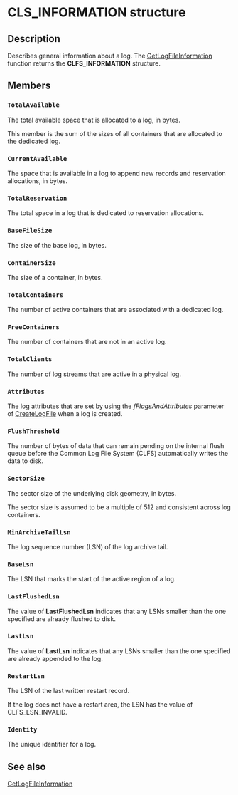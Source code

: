 # CLS_INFORMATION structure

## Description

Describes general information about a log. The [GetLogFileInformation](https://learn.microsoft.com/windows/desktop/api/clfsw32/nf-clfsw32-getlogfileinformation) function returns the **CLFS_INFORMATION** structure.

## Members

### `TotalAvailable`

The total available space that is allocated to a log, in bytes.

This member is the sum of the sizes of all containers that are allocated to the dedicated log.

### `CurrentAvailable`

The space that is available in a log to append new records and reservation allocations, in bytes.

### `TotalReservation`

The total space in a log that is dedicated to reservation allocations.

### `BaseFileSize`

The size of the base log, in bytes.

### `ContainerSize`

The size of a container, in bytes.

### `TotalContainers`

The number of active containers that are associated with a dedicated log.

### `FreeContainers`

The number of containers that are not in an active log.

### `TotalClients`

The number of log streams that are active in a physical log.

### `Attributes`

The log attributes that are set by using the *fFlagsAndAttributes* parameter of [CreateLogFile](https://learn.microsoft.com/windows/desktop/api/clfsw32/nf-clfsw32-createlogfile) when a log is created.

### `FlushThreshold`

The number of bytes of data that can remain pending on the internal flush queue before the Common Log File System (CLFS) automatically writes the data to disk.

### `SectorSize`

The sector size of the underlying disk geometry, in bytes.

The sector size is assumed to be a multiple of 512 and consistent across log containers.

### `MinArchiveTailLsn`

The log sequence number (LSN) of the log archive tail.

### `BaseLsn`

The LSN that marks the start of the active region of a log.

### `LastFlushedLsn`

The value of **LastFlushedLsn** indicates that any LSNs smaller than the one specified are already flushed to disk.

### `LastLsn`

The value of **LastLsn** indicates that any LSNs smaller than the one specified are already appended to the log.

### `RestartLsn`

The LSN of the last written restart record.

If the log does not have a restart area, the LSN has the value of CLFS_LSN_INVALID.

### `Identity`

The unique identifier for a log.

## See also

[GetLogFileInformation](https://learn.microsoft.com/windows/desktop/api/clfsw32/nf-clfsw32-getlogfileinformation)